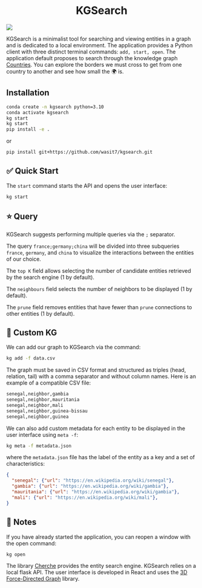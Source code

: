<div align="center">
  <h1>KGSearch</h1>
</div>

![](kgsearch.gif)

KGSearch is a minimalist tool for searching and viewing entities in a graph and is dedicated to a local environment. The application provides a Python client with three distinct terminal commands: `add, start, open`. The application default proposes to search through the knowledge graph [Countries](https://www.aaai.org/ocs/index.php/SSS/SSS15/paper/view/10257/10026). You can explore the borders we must cross to get from one country to another and see how small the 🌍 is.

## Installation

```sh
conda create -n kgsearch python=3.10
conda activate kgsearch
kg start
kg start
pip install -e .

```

or
```sh
pip install git+https://github.com/wasit7/kgsearch.git
```

## ✅ Quick Start

The `start` command starts the API and opens the user interface:

```sh
kg start
```

## ⭐️ Query

KGSearch suggests performing multiple queries via the `;` separator.

The query `france;germany;china` will be divided into three subqueries `france`, `germany`, and `china` to visualize the interactions between the entities of our choice.

The `top K` field allows selecting the number of candidate entities retrieved by the search engine (1 by default).

The `neighbours` field selects the number of neighbors to be displayed (1 by default).

The `prune` field removes entities that have fewer than `prune` connections to other entities (1 by default).

## 🤖 Custom KG

We can add our graph to KGSearch via the command:

```sh
kg add -f data.csv
```

The graph must be saved in CSV format and structured as triples (head, relation, tail) with a comma separator and without column names. Here is an example of a compatible CSV file:

```sh
senegal,neighbor,gambia
senegal,neighbor,mauritania
senegal,neighbor,mali
senegal,neighbor,guinea-bissau
senegal,neighbor,guinea
```

We can also add custom metadata for each entity to be displayed in the user interface using `meta -f`:

```sh
kg meta -f metadata.json
```

where the `metadata.json` file has the label of the entity as a key and a set of characteristics:

```json
{
  "senegal": {"url": "https://en.wikipedia.org/wiki/senegal"},
  "gambia": {"url": "https://en.wikipedia.org/wiki/gambia"},
  "mauritania": {"url": "https://en.wikipedia.org/wiki/gambia"},
  "mali": {"url": "https://en.wikipedia.org/wiki/mali"},
}
```

## 📑 Notes

If you have already started the application, you can reopen a window with the open command:

```sh
kg open
```

The library [Cherche](https://github.com/raphaelsty/cherche) provides the entity search engine. KGSearch relies on a local flask API. The user interface is developed in React and uses the [3D Force-Directed Graph](https://github.com/vasturiano/3d-force-graph) library.
